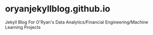 # oryanjekyllblog.github.io
Jekyll Blog For O'Ryan's Data Analytics/Financial Engineering/Machine Learning Projects
